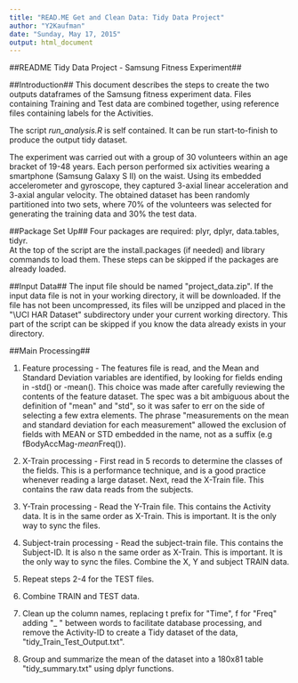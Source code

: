```yaml
---
title: "READ.ME Get and Clean Data: Tidy Data Project"
author: "Y2Kaufman"
date: "Sunday, May 17, 2015"
output: html_document
---
```

##README Tidy Data Project - Samsung Fitness Experiment##


##Introduction##
This document describes the steps to create the two outputs dataframes of the Samsung fitness experiment data.  Files containing Training and Test data are combined together, using reference files containing labels for the Activities. 

The script *run_analysis.R* is self contained.  It can be run start-to-finish to produce the output tidy dataset.  

The experiment was carried out with a group of 30 volunteers within an age bracket of 19-48 years. Each person performed six activities wearing a smartphone (Samsung Galaxy S II) on the waist. Using its embedded accelerometer and gyroscope, they captured 3-axial linear acceleration and 3-axial angular velocity. The obtained dataset has been randomly partitioned into two sets, where 70% of the volunteers was selected for generating the training data and 30% the test data. 


##Package Set Up##
Four packages are required: plyr, dplyr, data.tables, tidyr.  
At the top of the script are the install.packages (if needed) and library commands to load them.  These steps can be skipped if the packages are already loaded.

##Input Data##
The input file should be named "project_data.zip". If the input data file is not in your working directory, it will be downloaded.  If the file has not been uncompressed, its files will be unzipped and placed in the "\UCI HAR Dataset\" subdirectory under your current working directory.  This part of the script can be skipped if you know the data already exists in your directory.

##Main Processing##
1. Feature processing - The features file is read, and the Mean and Standard Deviation variables are identified, by looking for fields ending 
in -std() or -mean().  This choice was made after carefully reviewing the contents of the feature dataset. The spec was a bit ambiguous about the 
definition of "mean" and "std", so it was safer to err on the side of selecting a few extra elements. The phrase "measurements on the mean and standard deviation for each measurement" allowed the exclusion of fields with MEAN or STD embedded in the name, not as a suffix (e.g fBodyAccMag-*mean*Freq()).

2. X-Train processing - First read in 5 records to determine the classes of the fields.  This is a performance technique, and is a good practice whenever reading a large dataset.  Next, read the X-Train file.  This contains the raw data reads from the subjects.

3. Y-Train processing - Read the Y-Train file.  This contains the Activity data.  It is in the same order as X-Train.  This is important. It is the only way to sync the files.

4. Subject-train processing - Read the subject-train file. This contains the Subject-ID.  It is also n the same order as X-Train.  This is important. It is the only way to sync the files. Combine the X, Y and subject TRAIN data.  

5. Repeat steps 2-4 for the TEST files.  

6. Combine TRAIN and TEST data.

7. Clean up the column names, replacing t prefix for "Time", f for "Freq"
adding "_ " between words to facilitate database processing, and remove the Activity-ID to create a Tidy dataset of the data,  "tidy_Train_Test_Output.txt".

8. Group and summarize the mean of the dataset into a 180x81 table
 "tidy_summary.txt" using dplyr functions.

